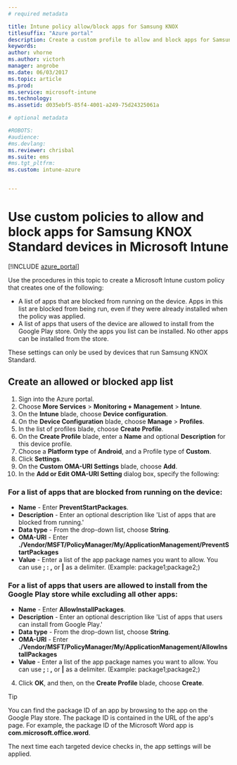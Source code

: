 ```yaml
---
# required metadata

title: Intune policy allow/block apps for Samsung KNOX
titlesuffix: "Azure portal"
description: Create a custom profile to allow and block apps for Samsung KNOX Standard devices."
keywords:
author: vhorne
ms.author: victorh
manager: angrobe
ms.date: 06/03/2017
ms.topic: article
ms.prod:
ms.service: microsoft-intune
ms.technology:
ms.assetid: d035ebf5-85f4-4001-a249-75d24325061a

# optional metadata

#ROBOTS:
#audience:
#ms.devlang:
ms.reviewer: chrisbal
ms.suite: ems
#ms.tgt_pltfrm:
ms.custom: intune-azure


---
```

# Use custom policies to allow and block apps for Samsung KNOX Standard devices in Microsoft Intune

[!INCLUDE [azure_portal](./includes/azure_portal.md)]

Use the procedures in this topic to create a Microsoft Intune custom policy that creates one of the following:

- A list of apps that are blocked from running on the device. Apps in this list are blocked from being run, even if they were already installed when the policy was applied.
- A list of apps that users of the device are allowed to install from the Google Play store. Only the apps you list can be installed. No other apps can be installed from the store.

These settings can only be used by devices that run Samsung KNOX Standard.

## Create an allowed or blocked app list

1. Sign into the Azure portal.
2. Choose **More Services** > **Monitoring + Management** > **Intune**.
3. On the **Intune** blade, choose **Device configuration**.
2. On the **Device Configuration** blade, choose **Manage** > **Profiles**.
2. In the list of profiles blade, choose **Create Profile**.
3. On the **Create Profile** blade, enter a **Name** and optional **Description** for this device profile.
2. Choose a **Platform type** of **Android**, and a Profile type of **Custom**.
3. Click **Settings**.
3. On the **Custom OMA-URI Settings** blade, choose **Add**.
4. In the **Add or Edit OMA-URI Setting** dialog box, specify the following:

### For a list of apps that are blocked from running on the device:

- **Name** - Enter **PreventStartPackages**.
- **Description** - Enter an optional description like 'List of apps that are blocked from running.'
-   **Data type** - From the drop-down list, choose **String**.
-   **OMA-URI** - Enter **./Vendor/MSFT/PolicyManager/My/ApplicationManagement/PreventStartPackages**
-   **Value** - Enter a list of the app package names you want to allow. You can use **; : ,** or **|** as a delimiter. (Example: package1;package2;)

### For a list of apps that users are allowed to install from the Google Play store while excluding all other apps:
- **Name** - Enter **AllowInstallPackages**.
- **Description** - Enter an optional description like 'List of apps that users can install from Google Play.'
- **Data type** - From the drop-down list, choose **String**.
- **OMA-URI** - Enter **./Vendor/MSFT/PolicyManager/My/ApplicationManagement/AllowInstallPackages**
- **Value** - Enter a list of the app package names you want to allow. You can use **; : ,** or **|** as a delimiter. (Example: package1;package2;)

4. Click **OK**, and then, on the **Create Profile** blade, choose **Create**.

>[!TIP]
> You can find the package ID of an app by browsing to the app on the Google Play store. The package ID is contained in the URL of the app's page. For example, the package ID of the Microsoft Word app is **com.microsoft.office.word**.

The next time each targeted device checks in, the app settings will be applied.


<!---## Assign the custom profile--->
